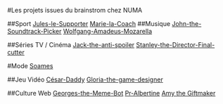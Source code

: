 #Les projets issues du brainstrom chez NUMA

##Sport
[Jules-le-Supporter](https://github.com/AInursery/brainstorm/blob/master/Jules-le-Supporter.md)
[Marie-la-Coach](https://github.com/AInursery/brainstorm/blob/master/Marie-la-Coach.md)
##Musique
[John-the-Soundtrack-Picker](https://github.com/AInursery/brainstorm/blob/master/John-the-Soundtrack-Picker.md)
[Wolfgang-Amadeus-Mozarella](https://github.com/AInursery/brainstorm/blob/master/Wolfgang-Amadeus-Mozarella.md)

##Séries TV / Cinéma
[Jack-the-anti-spoiler](https://github.com/AInursery/brainstorm/blob/master/Jack-the-anti-spoiler.md)
[Stanley-the-Director-Final-cutter](https://github.com/AInursery/brainstorm/blob/master/Stanley-the-Director-Final-cutter.md)

#Mode
[Soames](https://github.com/AInursery/brainstorm/blob/master/Soames.md)

##Jeu Vidéo
[César-Daddy](https://github.com/AInursery/brainstorm/blob/master/C%C3%A9sar-Daddy.md)
[Gloria-the-game-designer](https://github.com/AInursery/brainstorm/blob/master/Gloria-the-game-designer.md)

##Culture Web
[Georges-the-Meme-Bot](https://github.com/AInursery/brainstorm/blob/master/Georges-the-Meme-Bot.md)
[Pr-Albertine](https://github.com/AInursery/brainstorm/blob/master/Pr-Albertine.md)
[Amy the Giftmaker](https://github.com/AInursery/brainstorm/blob/master/Amy-the-Giftmaker.md)
